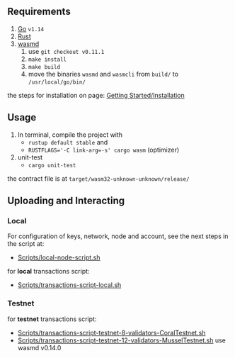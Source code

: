 


## Requirements

 1. [Go](https://golang.org/dl/) `v1.14` 
 2. [Rust](https://rustup.rs/)
 3. [wasmd](https://github.com/CosmWasm/wasmd.git)
	 1. use `git checkout v0.11.1`  
	 2.  `make install`
	 3.  `make build`
	 4.  move the binaries `wasmd` and `wasmcli` from `build/` to `/usr/local/go/bin/`

the steps for installation on page: [Getting Started/Installation](https://docs.cosmwasm.com/)

## Usage
1.  In terminal, compile the project with
	* `rustup default stable` and 
	* `RUSTFLAGS='-C link-arg=-s' cargo wasm` (optimizer)
2. unit-test
	* `cargo unit-test`

the contract file is at `target/wasm32-unknown-unknown/release/`

## Uploading and Interacting

### Local
For configuration of keys, network, node and account, see the next steps in the script at:
-  [Scripts/local-node-script.sh](https://github.com/rodrigodg1/e-prescription/blob/master/CosmWasm/Scripts/local-node-script.sh)

for **local** transactions script:
-  [Scripts/transactions-script-local.sh](https://github.com/rodrigodg1/e-prescription/blob/master/CosmWasm/Scripts/transactions-script-local.sh)

### Testnet

for **testnet** transactions script:
-  [Scripts/transactions-script-testnet-8-validators-CoralTestnet.sh](https://github.com/rodrigodg1/e-prescription/blob/master/CosmWasm/Scripts/transactions-script-testnet-8-validators-CoralTestnet.sh)
-  [Scripts/transactions-script-testnet-12-validators-MusselTestnet.sh](https://github.com/rodrigodg1/e-prescription/blob/master/CosmWasm/Scripts/transactions-script-testnet-12-validators-MusselTestnet.sh) use wasmd v0.14.0


